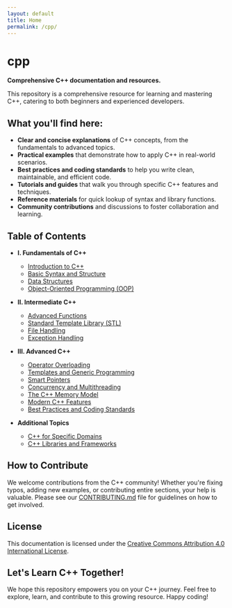 ```yaml
---
layout: default
title: Home
permalink: /cpp/
---
```


# cpp
**Comprehensive C++ documentation and resources.**

This repository is a comprehensive resource for learning and mastering C++, catering to both beginners and experienced developers.  

## What you'll find here:

* **Clear and concise explanations** of C++ concepts, from the fundamentals to advanced topics.
* **Practical examples** that demonstrate how to apply C++ in real-world scenarios.
* **Best practices and coding standards** to help you write clean, maintainable, and efficient code.
* **Tutorials and guides** that walk you through specific C++ features and techniques.
* **Reference materials** for quick lookup of syntax and library functions.
* **Community contributions** and discussions to foster collaboration and learning.

## Table of Contents

* **I. Fundamentals of C++**
    * [Introduction to C++](Introduction-to-C%CB%96%CB%96)
    * [Basic Syntax and Structure](Basic-Syntax-and-Structure)
    * [Data Structures](Data-Structures)
    * [Object-Oriented Programming (OOP)](Object-Oriented-Programming)

* **II. Intermediate C++**
    * [Advanced Functions](Advanced-Functions)
    * [Standard Template Library (STL)](Standard-Template-Library)
    * [File Handling](File-Handling)
    * [Exception Handling](Exception-Handling)

* **III. Advanced C++**
    * [Operator Overloading](Operator-Overloading)
    * [Templates and Generic Programming](Templates-and-Generic-Programming)
    * [Smart Pointers](Smart-Pointers)
    * [Concurrency and Multithreading](Concurrency-and-Multithreading)
    * [The C++ Memory Model](The-C++-Memory-Model)
    * [Modern C++ Features](Modern-C++-Features)
    * [Best Practices and Coding Standards](Best-Practices-and-Coding-Standards)

* **Additional Topics**
    * [C++ for Specific Domains](https://github.com/otabekoff/cpp/wiki/Introduction-to-C%CB%96%CB%96)
    * [C++ Libraries and Frameworks](https://github.com/otabekoff/cpp/wiki/Introduction-to-C%CB%96%CB%96)

## How to Contribute

We welcome contributions from the C++ community! Whether you're fixing typos, adding new examples, or contributing entire sections, your help is valuable. Please see our [CONTRIBUTING.md](CONTRIBUTING.md) file for guidelines on how to get involved.

## License

This documentation is licensed under the [Creative Commons Attribution 4.0 International License](https://creativecommons.org/licenses/by/4.0/).

## Let's Learn C++ Together!

We hope this repository empowers you on your C++ journey. Feel free to explore, learn, and contribute to this growing resource. Happy coding!
